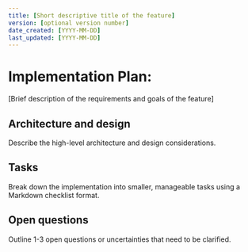 ```yaml
---
title: [Short descriptive title of the feature]
version: [optional version number]
date_created: [YYYY-MM-DD]
last_updated: [YYYY-MM-DD]
---
```

# Implementation Plan: <feature>
[Brief description of the requirements and goals of the feature]

## Architecture and design
Describe the high-level architecture and design considerations.

## Tasks
Break down the implementation into smaller, manageable tasks using a Markdown checklist format.

## Open questions
Outline 1-3 open questions or uncertainties that need to be clarified.
